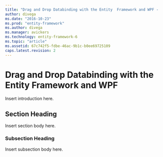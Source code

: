 ```yaml
---
title: "Drag and Drop Databinding with the Entity  Framework and WPF - EF6"
author: divega
ms.date: "2016-10-23"
ms.prod: "entity-framework"
ms.author: divega
ms.manager: avickers
ms.technology: entity-framework-6
ms.topic: "article"
ms.assetid: 67c742f5-fdbe-46ac-9b1c-b0ee69725109
caps.latest.revision: 2
---
```

# Drag and Drop Databinding with the Entity  Framework and WPF
Insert introduction here.  
  
## Section Heading  
 Insert section body here.  
  
### Subsection Heading  
 Insert subsection body here.